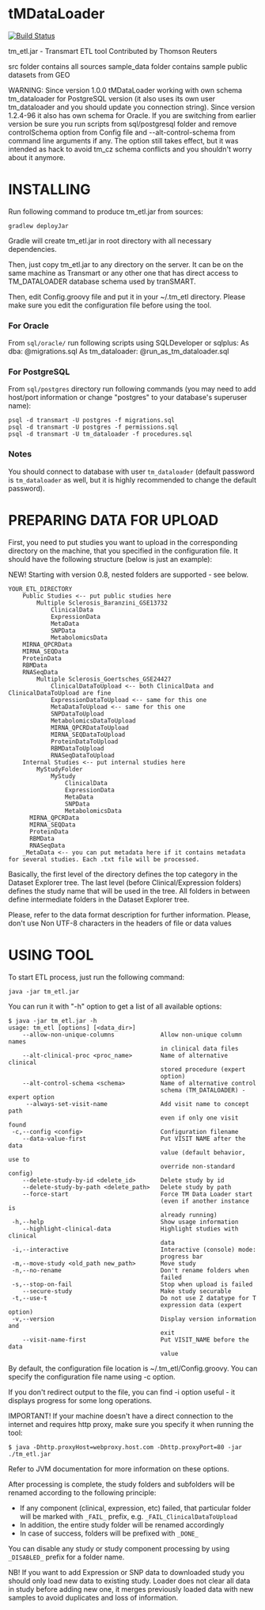 tMDataLoader
============

[![Build Status](https://travis-ci.org/Clarivate-LSPS/tMDataLoader.svg?branch=master)](https://travis-ci.org/Clarivate-LSPS/tMDataLoader)

tm_etl.jar - Transmart ETL tool
Contributed by Thomson Reuters

src folder contains all sources
sample_data folder contains sample public datasets from GEO

WARNING: Since version 1.0.0 tMDataLoader working with own schema tm_dataloader for PostgreSQL version (it also uses
its own user tm_dataloader and you should update you connection string).
Since version 1.2.4-96 it also has own schema for Oracle.
If you are switching from earlier version be sure you run scripts
from sql/postgresql folder and remove controlSchema option from Config file and --alt-control-schema from command line
arguments if any. The option still takes effect, but it was intended as hack to avoid tm_cz schema conflicts and you
shouldn't worry about it anymore.


INSTALLING
==========

Run following command to produce tm_etl.jar from sources:

	gradlew deployJar

Gradle will create tm_etl.jar in root directory with all necessary dependencies.

Then, just copy tm_etl.jar to any directory on the server. It can be on the same machine as Transmart or any other one that has direct access to TM_DATALOADER database schema used by tranSMART.

Then, edit Config.groovy file and put it in your ~/.tm_etl directory.
Please make sure you edit the configuration file before using the tool.

### For Oracle

From `sql/oracle/` run following scripts using SQLDeveloper or sqlplus: 
  As dba:
    @migrations.sql
  As tm_dataloader:
    @run_as_tm_dataloader.sql

### For PostgreSQL

From `sql/postgres` directory run following commands (you may need to add host/port information or change "postgres" to your database's superuser name):
				
	psql -d transmart -U postgres -f migrations.sql
	psql -d transmart -U postgres -f permissions.sql
	psql -d transmart -U tm_dataloader -f procedures.sql

### Notes	
	
You should connect to database with user `tm_dataloader` (default password is `tm_dataloader` as well, but it is highly recommended to change the default password).

PREPARING DATA FOR UPLOAD
=========================

First, you need to put studies you want to upload in the corresponding directory on the machine, that you specified in the configuration file.
It should have the following structure (below is just an example):

NEW! Starting with version 0.8, nested folders are supported - see below.

	YOUR_ETL_DIRECTORY
		Public Studies <-- put public studies here
			Multiple Sclerosis_Baranzini_GSE13732
				ClinicalData
				ExpressionData
				MetaData
				SNPData
				MetabolomicsData
        MIRNA_QPCRData
        MIRNA_SEQData
        ProteinData
        RBMData
        RNASeqData
			Multiple Sclerosis_Goertsches_GSE24427
				ClinicalDataToUpload <-- both ClinicalData and ClinicalDataToUpload are fine
				ExpressionDataToUpload <-- same for this one
				MetaDataToUpload <-- same for this one
				SNPDataToUpload
				MetabolomicsDataToUpload
				MIRNA_QPCRDataToUpload
				MIRNA_SEQDataToUpload
				ProteinDataToUpload
				RBMDataToUpload
				RNASeqDataToUpload
		Internal Studies <-- put internal studies here
			MyStudyFolder
				MyStudy
					ClinicalData
					ExpressionData
					MetaData
					SNPData
					MetabolomicsData
          MIRNA_QPCRData
          MIRNA_SEQData
          ProteinData
          RBMData
          RNASeqData
		_MetaData <-- you can put metadata here if it contains metadata for several studies. Each .txt file will be processed.
			
Basically, the first level of the directory defines the top category in the Dataset Explorer tree.
The last level (before Clinical/Expression folders) defines the study name that will be used in the tree. All folders in between define intermediate folders in the Dataset Explorer tree.

Please, refer to the data format description for further information.
Please, don't use Non UTF-8 characters in the headers of file or data values

USING TOOL
==========

To start ETL process, just run the following command:

    java -jar tm_etl.jar

You can run it with "-h" option to get a list of all available options:

    $ java -jar tm_etl.jar -h
    usage: tm_etl [options] [<data_dir>]
        --allow-non-unique-columns             Allow non-unique column names
                                               in clinical data files
        --alt-clinical-proc <proc_name>        Name of alternative clinical   
                                               stored procedure (expert       
                                               option)                        
        --alt-control-schema <schema>          Name of alternative control    
                                               schema (TM_DATALOADER) - expert option
         --always-set-visit-name               Add visit name to concept path
                                               even if only one visit found
     -c,--config <config>                      Configuration filename         
        --data-value-first                     Put VISIT NAME after the data  
                                               value (default behavior, use to
                                               override non-standard config)  
        --delete-study-by-id <delete_id>       Delete study by id             
        --delete-study-by-path <delete_path>   Delete study by path           
        --force-start                          Force TM Data Loader start     
                                               (even if another instance is   
                                               already running)               
     -h,--help                                 Show usage information
        --highlight-clinical-data              Highlight studies with clinical
                                               data
     -i,--interactive                          Interactive (console) mode:    
                                               progress bar                   
     -m,--move-study <old_path new_path>       Move study                     
     -n,--no-rename                            Don't rename folders when      
                                               failed                         
     -s,--stop-on-fail                         Stop when upload is failed     
        --secure-study                         Make study securable           
     -t,--use-t                                Do not use Z datatype for T    
                                               expression data (expert option)
     -v,--version                              Display version information and
                                               exit                           
        --visit-name-first                     Put VISIT_NAME before the data 
                                               value

By default, the configuration file location is ~/.tm_etl/Config.groovy.
You can specify the configuration file name using -c option.

If you don't redirect output to the file, you can find -i option useful - it displays progress for some long operations.

IMPORTANT! If your machine doesn't have a direct connection to the internet and requires http proxy, make sure you specify it when running the tool:

    $ java -Dhttp.proxyHost=webproxy.host.com -Dhttp.proxyPort=80 -jar ./tm_etl.jar

Refer to JVM documentation for more information on these options.

After processing is complete, the study folders and subfolders will be renamed according to the following principle:

 - If any component (clinical, expression, etc) failed, that particular folder will be marked with `_FAIL_` prefix, e.g. `_FAIL_ClinicalDataToUpload`
 - In addition, the entire study folder will be renamed accordingly
 - In case of success, folders will be prefixed with `_DONE_`
 
You can disable any study or study component processing by using `_DISABLED_` prefix for a folder name.

NB! If you want to add Expression or SNP data to downloaded study you should only load new data to existing study.
Loader does not clear all data in study before adding new one, it merges previously loaded data with new samples to avoid duplicates and loss of information.



 
 

